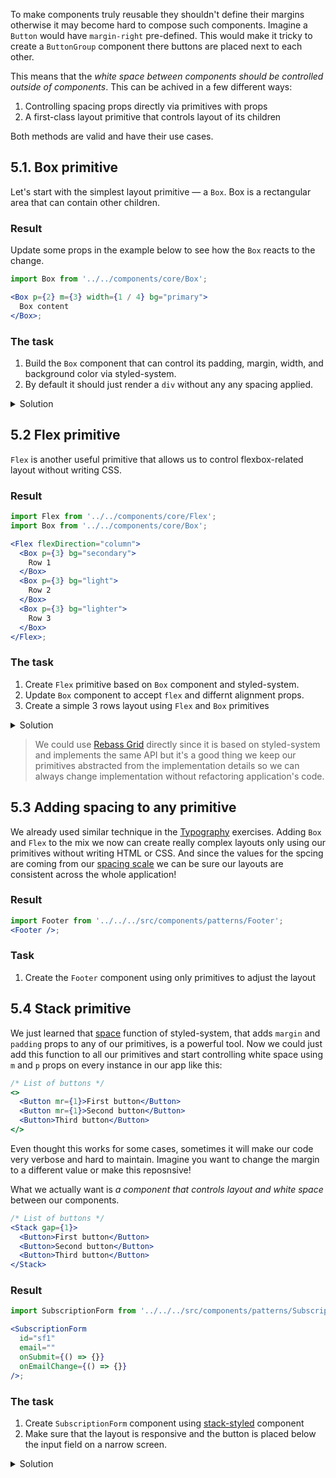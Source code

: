 To make components truly reusable they shouldn't define their margins otherwise it may become hard to compose such components. Imagine a `Button` would have `margin-right` pre-defined. This would make it tricky to create a `ButtonGroup` component there buttons are placed next to each other.

This means that the _white space between components should be controlled outside of components_. This can be achived in a few different ways:

1. Controlling spacing props directly via primitives with props
1. A first-class layout primitive that controls layout of its children

Both methods are valid and have their use cases.

## 5.1. Box primitive

Let's start with the simplest layout primitive — a `Box`. Box is a rectangular area that can contain other children.

### Result

Update some props in the example below to see how the `Box` reacts to the change.

```jsx
import Box from '../../components/core/Box';

<Box p={2} m={3} width={1 / 4} bg="primary">
  Box content
</Box>;
```

### The task

1. Build the `Box` component that can control its padding, margin, width, and background color via styled-system.
1. By default it should just render a `div` without any any spacing applied.

<details>
 <summary>Solution</summary>

```js static
import styled from 'styled-components';
import { space, color, width } from 'styled-system';

const Box = styled('div')(
  {
    boxSizing: 'border-box'
  },
  space,
  color,
  width
);

Box.propTypes = {
  ...space.propTypes,
  ...color.propTypes,
  ...width.propTypes
};

/** @component */
export default Box;
```

</details>

## 5.2 Flex primitive

`Flex` is another useful primitive that allows us to control flexbox-related layout without writing CSS.

### Result

```jsx
import Flex from '../../components/core/Flex';
import Box from '../../components/core/Box';

<Flex flexDirection="column">
  <Box p={3} bg="secondary">
    Row 1
  </Box>
  <Box p={3} bg="light">
    Row 2
  </Box>
  <Box p={3} bg="lighter">
    Row 3
  </Box>
</Flex>;
```

### The task

1. Create `Flex` primitive based on `Box` component and styled-system.
1. Update `Box` component to accept `flex` and differnt alignment props.
1. Create a simple 3 rows layout using `Flex` and `Box` primitives

<details>
 <summary>Solution</summary>

```js static
import styled from 'styled-components';
import {
  flexWrap,
  flexDirection,
  alignItems,
  justifyContent
} from 'styled-system';
import Box from '../Box';

const Flex = styled(Box)(
  {
    display: 'flex'
  },
  flexWrap,
  flexDirection,
  alignItems,
  justifyContent
);

Flex.propTypes = {
  ...flexWrap.propTypes,
  ...flexDirection.propTypes,
  ...alignItems.propTypes,
  ...justifyContent.propTypes
};

/** @component */
export default Flex;
```

</details>

> We could use [Rebass Grid](https://grid.rebassjs.org/) directly since it is based on styled-system and implements the same API but it's a good thing we keep our primitives abstracted from the implementation details so we can always change implementation without refactoring application's code.

## 5.3 Adding spacing to any primitive

We already used similar technique in the [Typography](http://localhost:6061/#/Typography) exercises. Adding `Box` and `Flex` to the mix we now can create really complex layouts only using our primitives without writing HTML or CSS. And since the values for the spcing are coming from our [spacing scale](http://localhost:6060/#/Foundation?id=spacing) we can be sure our layouts are consistent across the whole application!

### Result

```jsx noeditor
import Footer from '../../../src/components/patterns/Footer';
<Footer />;
```

### Task

1. Create the `Footer` component using only primitives to adjust the layout

## 5.4 Stack primitive

We just learned that [space](https://jxnblk.com/styled-system/api#space) function of styled-system, that adds `margin` and `padding` props to any of our primitives, is a powerful tool. Now we could just add this function to all our primitives and start controlling white space using `m` and `p` props on every instance in our app like this:

```jsx static
/* List of buttons */
<>
  <Button mr={1}>First button</Button>
  <Button mr={1}>Second button</Button>
  <Button>Third button</Button>
</>
```

Even thought this works for some cases, sometimes it will make our code very verbose and hard to maintain. Imagine you want to change the margin to a different value or make this reposnsive!

What we actually want is _a component that controls layout and white space_ between our components.

```jsx static
/* List of buttons */
<Stack gap={1}>
  <Button>First button</Button>
  <Button>Second button</Button>
  <Button>Third button</Button>
</Stack>
```

### Result

```jsx noeditor
import SubscriptionForm from '../../../src/components/patterns/SubscriptionForm';

<SubscriptionForm
  id="sf1"
  email=""
  onSubmit={() => {}}
  onEmailChange={() => {}}
/>;
```

### The task

1. Create `SubscriptionForm` component using [stack-styled](https://github.com/sapegin/stack-styled) component
1. Make sure that the layout is responsive and the button is placed below the input field on a narrow screen.

<details>
 <summary>Solution</summary>

```js static
/* eslint-disable jsx-a11y/accessible-emoji */
import React from 'react';
import styled from 'styled-components';
import Stack from 'stack-styled';
import Button from '../../../src/components/core/Button';
import Input from '../../../src/components/core/Input';

const Form = styled.form`
  width: 100%;
`;

const SubscriptionForm = ({
  id,
  onSubmit,
  onEmailChange,
  email,
  loading,
  success,
  error
}) => (
  <Form onSubmit={onSubmit}>
    <Stack gap={3} mb={2} gridTemplateColumns={['1fr', '1fr auto']}>
      <Input
        type="email"
        value={email}
        required
        placeholder="Email"
        aria-label="Email"
        aria-invalid={error && 'true'}
        aria-describedby={`${id}-info`}
        disabled={loading}
        onChange={onEmailChange}
      />
      <Button variant="primary" type="submit" disabled={loading}>
        Subscribe
      </Button>
    </Stack>
  </Form>
);

export default SubscriptionForm;
```

</details>
